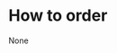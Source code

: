 <!-- source: https://support.hypernode.com/en/getting-started/how-to-order/ -->
# How to order
None
